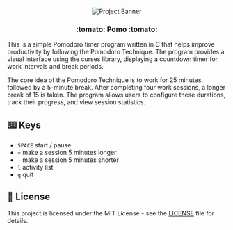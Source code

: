 <div align="center">
  <br />
    <img src="./imgs/github-banner.png" alt="Project Banner">
  <br />

  <h3 align="center">:tomato: Pomo :tomato:</h3>

</div>


This is a simple Pomodoro timer program written in C that helps improve productivity by following the Pomodoro Technique. The program provides a visual interface using the curses library, displaying a countdown timer for work intervals and break periods.

The core idea of the Pomodoro Technique is to work for 25 minutes, followed by a 5-minute break. After completing four work sessions, a longer break of 15 is taken. The program allows users to configure these durations, track their progress, and view session statistics.


## <a name="keys">⌨️ Keys</a>
* `SPACE` start / pause
* `+` make a session 5 minutes longer
* `-` make a session 5 minutes shorter
* `l` activity list
* `q` quit




## <a name="license">📄 License</a>
This project is licensed under the MIT License - see the [LICENSE](LICENSE) file for details.